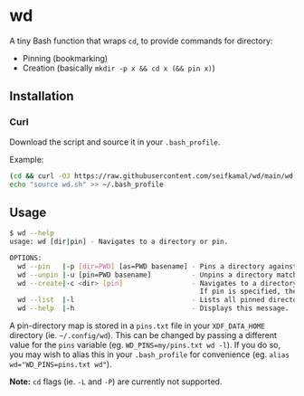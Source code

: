 # wd

A tiny Bash function that wraps `cd`, to provide commands for directory:
- Pinning (bookmarking)
- Creation (basically `mkdir -p x && cd x (&& pin x)`)

## Installation

### Curl

Download the script and source it in your `.bash_profile`.

Example:
```bash
(cd && curl -OJ https://raw.githubusercontent.com/seifkamal/wd/main/wd.sh)
echo "source wd.sh" >> ~/.bash_profile
```

## Usage

```bash
$ wd --help
usage: wd [dir|pin] - Navigates to a directory or pin.

OPTIONS:
  wd --pin   |-p [dir=PWD] [as=PWD basename] - Pins a directory against the given alias.
  wd --unpin |-u [pin=PWD basename]          - Unpins a directory matching the given alias.
  wd --create|-c <dir> [pin]                 - Navigates to a directory, creating it if necessary.
                                               If pin is specified, the directory is also pinned.
  wd --list  |-l                             - Lists all pinned directories.
  wd --help  |-h                             - Displays this message.
```

A pin-directory map is stored in a `pins.txt` file in your `XDF_DATA_HOME`
directory (ie. `~/.config/wd`). This can be changed by passing a different
value for the `pins` variable (eg. `WD_PINS=my/pins.txt wd -l`). If you
do so, you may wish to alias this in your `.bash_profile` for convenience
(eg. `alias wd="WD_PINS=pins.txt wd"`).

**Note:** `cd` flags (ie. `-L` and `-P`) are currently not supported.
